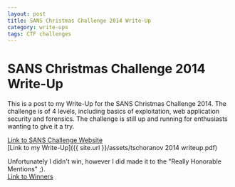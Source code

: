 ```yaml
---
layout: post
title: SANS Christmas Challenge 2014 Write-Up
category: write-ups
tags: CTF challenges
---
```


# SANS Christmas Challenge 2014 Write-Up

This is a post to my Write-Up for the SANS Christmas Challenge 2014. The challenge is of 4 levels, including basics of exploitation, web application security and forensics.
The challenge is still up and running for enthusiasts wanting to give it a try.  
  
[Link to SANS Challenge Website](http://pen-testing.sans.org/holiday-challenge/2014)  
[Link to my Write-Up]({{ site.url }}/assets/tschoranov 2014 writeup.pdf)  
  
Unfortunately I didn't win, however I did made it to the "Really Honorable Mentions" ;).  
[Link to Winners](http://pen-testing.sans.org/blog/pen-testing/2015/02/04/2014-sans-holiday-hack-winners-and-official-answers)  

